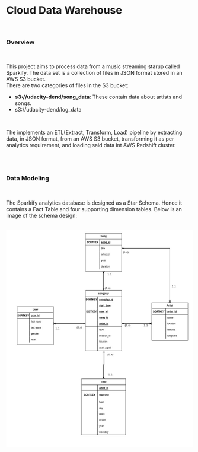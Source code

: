 <h1>Cloud Data Warehouse</h1>
<br>

<h3>Overview</h3>
<br>
<p>
This project aims to process data from a music streaming starup called Sparkify. The data set is a collection of files in JSON format stored in an AWS S3 bucket. 
<br>
There are two categories of files in the S3 bucket:
<ul>
    <li><strong>s3://udacity-dend/song_data</strong>: These contain data about artists and songs.</li>
    <li><strong></strong>s3://udacity-dend/log_data</li>
</ul>
</p>
<br>
<p>
The implements an ETL(Extract, Transform, Load) pipeline by extracting data, in JSON format, from an AWS S3 bucket, transforming it as per analytics requirement, and loading said data int AWS Redshift cluster.  
</p>
<br>
<br>
<h3>Data Modeling</h3>
<br>
<p>
The Sparkify analytics database is designed as a Star Schema. Hence it contains a Fact Table and four supporting dimension tables. Below is an image of the schema design:
</p>
<br>
<img src="erd.jpg">

